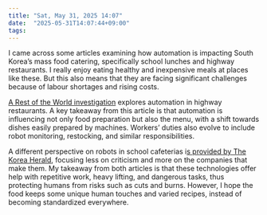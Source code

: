 ```yaml
---
title: "Sat, May 31, 2025 14:07"
date:  "2025-05-31T14:07:44+09:00"
tags:
---
```


I came across some articles examining how automation is impacting South Korea’s mass food catering, specifically school lunches and highway restaurants. I really enjoy eating healthy and inexpensive meals at places like these. But this also means that they are facing significant challenges because of labour shortages and rising costs.

[A Rest of the World investigation](https://web.archive.org/web/20250525084922/https://restofworld.org/2025/robot-chefs-south-korea-restaurants/) explores automation in highway restaurants. A key takeaway from this article is that automation is influencing not only food preparation but also the menu, with a shift towards dishes easily prepared by machines. Workers’ duties also evolve to include robot monitoring, restocking, and similar responsibilities.

A different perspective on robots in school cafeterias i[s provided by The Korea Herald](https://web.archive.org/web/20250524110108/https://www.koreaherald.com/article/10494256), focusing less on criticism and more on the companies that make them. My takeaway from both articles is that these technologies offer help with repetitive work, heavy lifting, and dangerous tasks, thus protecting humans from risks such as cuts and burns. However, I hope the food keeps some unique human touches and varied recipes, instead of becoming standardized everywhere.
